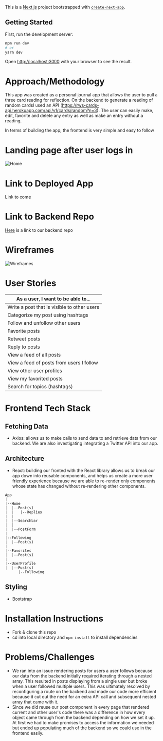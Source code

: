 This is a [Next.js](https://nextjs.org/) project bootstrapped with [`create-next-app`](https://github.com/vercel/next.js/tree/canary/packages/create-next-app).

## Getting Started

First, run the development server:

```bash
npm run dev
# or
yarn dev
```

Open [http://localhost:3000](http://localhost:3000) with your browser to see the result.


# Approach/Methodology
This app was created as a personal journal app that allows the user to pull a three card reading for reflection. On the backend to generate a reading of random cardsI used an API (https://rws-cards-api.herokuapp.com/api/v1/cards/random?n=3). The user can easily make, edit, favorite and delete any entry as well as make an entry without a reading.

In terms of building the app, the frontend is very simple and easy to follow 

# Landing page after user logs in
![Home](images/HomePage.png)

# Link to Deployed App
Link to come

# Link to Backend Repo
[Here](https://github.com/SFX818/Team-7-backend) is a link to our backend repo

# Wireframes
![Wireframes](images/Wireframe_Board.png)

# User Stories
| As a user, I want to be able to...|
|-|
|Write a post that is visible to other users|
|Categorize my post using hashtags|
|Follow and unfollow other users |
|Favorite posts|
|Retweet posts|
|Reply to posts|
|View a feed of all posts|
|View a feed of posts from users I follow|
|View other user profiles|
|View my favorited posts|
|Search for topics (hashtags)|

# Frontend Tech Stack
## Fetching Data
- Axios: allows us to make calls to send data to and retrieve data from our backend. We are also investigating integrating a Twitter API into our app.

## Architecture
- React: building our fronted with the React library allows us to break our app down into reusable components, and helps us create a more user friendly experience because we are able to re-render only components whose state has changed without re-rendering other components.

```
App
|
|--Home
|  |--Post(s)
|  |   |--Replies
|  |
|  |--Searchbar
|  |
|  |--PostForm
|
|--Following
|  |--Post(s)
|
|--Favorites
|  |--Post(s)
|
|--UserProfile
|  |--Post(s)
      |--Following

```

## Styling
- Bootstrap

# Installation Instructions
- Fork & clone this repo
- cd into local directory and `npm install` to install dependencies

# Problems/Challenges
- We ran into an issue rendering posts for users a user follows because our data from the backend initially required iterating through a nested array. This resulted in posts displaying from a single user but broke when a user followed multiple users. This was ultimately resolved by reconfiguring a route on the backend and made our code more efficient because it cut out the need for an extra API call and subsequent nested array that came with it.
- Since we did reuse our post component in every page that rendered current and other user's code there was a difference in how every object came through from the backend depending on how we set it up. At first we had to make promises to access the information we needed but ended up populating much of the backend so we could use in the frontend easily.


